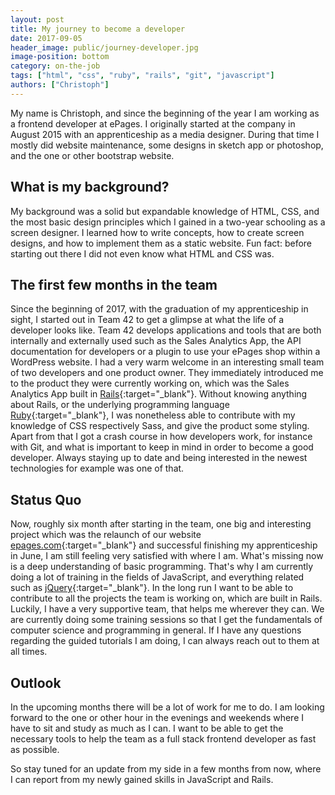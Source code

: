 ```yaml
---
layout: post
title: My journey to become a developer
date: 2017-09-05
header_image: public/journey-developer.jpg
image-position: bottom
category: on-the-job
tags: ["html", "css", "ruby", "rails", "git", "javascript"]
authors: ["Christoph"]
---
```

My name is Christoph, and since the beginning of the year I am working as a frontend developer at ePages.
I originally started at the company in August 2015 with an apprenticeship as a media designer.
During that time I mostly did website maintenance, some designs in sketch app or photoshop, and the one or other bootstrap website.

## What is my background?

My background was a solid but expandable knowledge of HTML, CSS, and the most basic design principles which I gained in a two-year schooling as a screen designer.
I learned how to write concepts, how to create screen designs, and how to implement them as a static website.
Fun fact: before starting out there I did not even know what HTML and CSS was.

## The first few months in the team

Since the beginning of 2017, with the graduation of my apprenticeship in sight, I started out in Team 42 to get a glimpse at what the life of a developer looks like.
Team 42 develops applications and tools that are both internally and externally used such as the Sales Analytics App, the API documentation for developers or a plugin to use your ePages shop within a WordPress website.
I had a very warm welcome in an interesting small team of two developers and one product owner.
They immediately introduced me to the product they were currently working on, which was the Sales Analytics App built in [Rails](http://rubyonrails.org/){:target="_blank"}.
Without knowing anything about Rails, or the underlying programming language [Ruby](https://www.ruby-lang.org/en/){:target="_blank"}, I was nonetheless able to contribute with my knowledge of CSS respectively Sass, and give the product some styling.
Apart from that I got a crash course in how developers work, for instance with Git, and what is important to keep in mind in order to become a good developer.
Always staying up to date and being interested in the newest technologies for example was one of that.

## Status Quo

Now, roughly six month after starting in the team, one big and interesting project which was the relaunch of our website [epages.com](https://www.epages.com/){:target="_blank"} and successful finishing my apprenticeship in June, I am still feeling very satisfied with where I am.
What's missing now is a deep understanding of basic programming.
That's why I am currently doing a lot of training in the fields of JavaScript, and everything related such as [jQuery](https://jquery.com/){:target="_blank"}.
In the long run I want to be able to contribute to all the projects the team is working on, which are built in Rails.
Luckily, I have a very supportive team, that helps me wherever they can.
We are currently doing some training sessions so that I get the fundamentals of computer science and programming in general.
If I have any questions regarding the guided tutorials I am doing, I can always reach out to them at all times.

## Outlook

In the upcoming months there will be a lot of work for me to do.
I am looking forward to the one or other hour in the evenings and weekends where I have to sit and study as much as I can.
I want to be able to get the necessary tools to help the team as a full stack frontend developer as fast as possible.

So stay tuned for an update from my side in a few months from now, where I can report from my newly gained skills in JavaScript and Rails.

